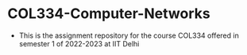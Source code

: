 # COL334-Computer-Networks

- This is the assignment repository for the course COL334 offered in semester 1 of 2022-2023 at IIT Delhi